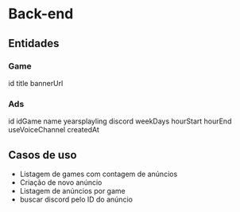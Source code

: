 # Back-end

## Entidades

### Game

id
title
bannerUrl

### Ads

id
idGame
name
yearsplayling
discord
weekDays
hourStart
hourEnd
useVoiceChannel
createdAt

## Casos de uso

- Listagem de games com contagem de anúncios
- Criação de novo anúncio
- Listagem de anúncios por game
- buscar discord pelo ID do anúncio